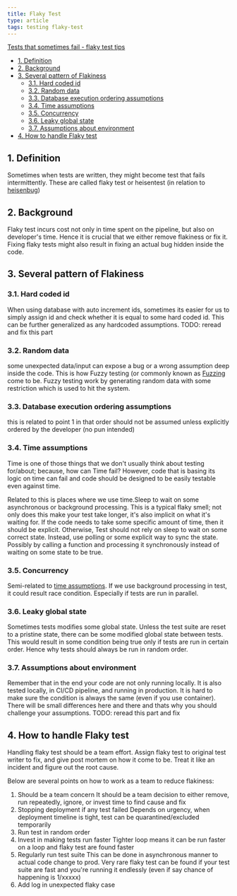 ```yaml
---
title: Flaky Test
type: article
tags: testing flaky-test
---
```


[Tests that sometimes fail - flaky test tips](https://samsaffron.com/archive/2019/05/15/tests-that-sometimes-fail)

- [1. Definition](#1-definition)
- [2. Background](#2-background)
- [3. Several pattern of Flakiness](#3-several-pattern-of-flakiness)
  - [3.1. Hard coded id](#31-hard-coded-id)
  - [3.2. Random data](#32-random-data)
  - [3.3. Database execution ordering assumptions](#33-database-execution-ordering-assumptions)
  - [3.4. Time assumptions](#34-time-assumptions)
  - [3.5. Concurrency](#35-concurrency)
  - [3.6. Leaky global state](#36-leaky-global-state)
  - [3.7. Assumptions about environment](#37-assumptions-about-environment)
- [4. How to handle Flaky test](#4-how-to-handle-flaky-test)

## 1. Definition

Sometimes when tests are written, they might become test that fails intermittently. These are called flaky test or heisentest (in relation to [heisenbug](https://en.wikipedia.org/wiki/Heisenbug))

## 2. Background

Flaky test incurs cost not only in time spent on the pipeline, but also on developer's time.
Hence it is crucial that we either remove flakiness or fix it.
Fixing flaky tests might also result in fixing an actual bug hidden inside the code.

## 3. Several pattern of Flakiness

### 3.1. Hard coded id

When using database with auto increment ids, sometimes its easier for us to simply assign id and check whether it is equal to some hard coded id.
This can be further generalized as any hardcoded assumptions.
TODO: reread and fix this part

### 3.2. Random data

some unexpected data/input can expose a bug or a wrong assumption deep inside the code.
This is how Fuzzy testing (or commonly known as [Fuzzing](https://en.wikipedia.org/wiki/Fuzzing) come to be.
Fuzzy testing work by generating random data with some restriction which is used to hit the system.

### 3.3. Database execution ordering assumptions

this is related to point 1 in that order should not be assumed unless explicitly ordered by the developer (no pun intended)

### 3.4. Time assumptions

Time is one of those things that we don't usually think about testing for/about; because, how can Time fail?
However, code that is basing its logic on time can fail and code should be designed to be easily testable even against time.

Related to this is places where we use time.Sleep to wait on some asynchronous or background processing.
This is a typical flaky smell; not only does this make your test take longer, it's also implicit on what it's waiting for.
If the code needs to take some specific amount of time, then it should be explicit.
Otherwise, Test should not rely on sleep to wait on some correct state.
Instead, use polling or some explicit way to sync the state.
Possibly by calling a function and processing it synchronously instead of waiting on some state to be true.

### 3.5. Concurrency
Semi-related to [time assumptions](#time-assumptions).
If we use background processing in test, it could result race condition.
Especially if tests are run in parallel.

### 3.6. Leaky global state
Sometimes tests modifies some global state.
Unless the test suite are reset to a pristine state, there can be some modified global state between tests.
This would result in some condition being true only if tests are run in certain order.
Hence why tests should always be run in random order.

### 3.7. Assumptions about environment
Remember that in the end your code are not only running locally.
It is also tested locally, in CI/CD pipeline, and running in production.
It is hard to make sure the condition is always the same (even if you use container).
There will be small differences here and there and thats why you should challenge your assumptions.
TODO: reread this part and fix

## 4. How to handle Flaky test

Handling flaky test should be a team effort.
Assign flaky test to original test writer to fix, and give post mortem on how it come to be.
Treat it like an incident and figure out the root cause.

Below are several points on how to work as a team to reduce flakiness:

1. Should be a team concern
It should be a team decision to either remove, run repeatedly, ignore, or invest time to find cause and fix
2. Stopping deployment if any test failed
Depends on urgency, when deployment timeline is tight, test can be quarantined/excluded temporarily
3. Run test in random order
4. Invest in making tests run faster
Tighter loop means it can be run faster on a loop and flaky test are found faster
5. Regularly run test suite
This can be done in asynchronous manner to actual code change to prod.
Very rare flaky test can be found if your test suite are fast and you're running it endlessly (even if say chance of happening is 1/xxxxx)
6. Add log in unexpected flaky case
